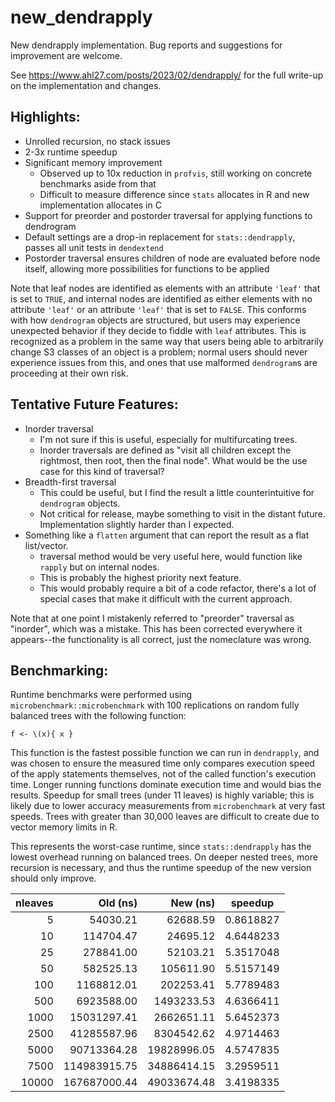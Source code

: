 # new_dendrapply

New dendrapply implementation. Bug reports and suggestions for improvement are welcome.

See https://www.ahl27.com/posts/2023/02/dendrapply/ for the full write-up on the implementation and changes.

## Highlights:
- Unrolled recursion, no stack issues
- 2-3x runtime speedup
- Significant memory improvement 
  - Observed up to 10x reduction in `profvis`, still working on concrete benchmarks aside from that
  - Difficult to measure difference since `stats` allocates in R and new implementation allocates in C
- Support for preorder and postorder traversal for applying functions to dendrogram
- Default settings are a drop-in replacement for `stats::dendrapply`, passes all unit tests in `dendextend`
- Postorder traversal ensures children of node are evaluated before node itself, allowing more possibilities for functions to be applied

Note that leaf nodes are identified as elements with an attribute `'leaf'` that is set to `TRUE`, and internal nodes are identified as either elements with no attribute `'leaf'` or an attribute `'leaf'` that is set to `FALSE`. This conforms with how `dendrogram` objects are structured, but users may experience unexpected behavior if they decide to fiddle with `leaf` attributes. This is recognized as a problem in the same way that users being able to arbitrarily change S3 classes of an object is a problem; normal users should never experience issues from this, and ones that use malformed `dendrogram`s are proceeding at their own risk.

## Tentative Future Features:
- Inorder traversal
  - I'm not sure if this is useful, especially for multifurcating trees.
  - Inorder traversals are defined as "visit all children except the rightmost, then root, then the final node". What would be the use case for this kind of traversal?
- Breadth-first traversal
  - This could be useful, but I find the result a little counterintuitive for `dendrogram` objects. 
  - Not critical for release, maybe something to visit in the distant future. Implementation slightly harder than I expected.
- Something like a `flatten` argument that can report the result as a flat list/vector.
  - traversal method would be very useful here, would function like `rapply` but on internal nodes.
  - This is probably the highest priority next feature.
  - This would probably require a bit of a code refactor, there's a lot of special cases that make it difficult with the current approach.

Note that at one point I mistakenly referred to "preorder" traversal as "inorder", which was a mistake. This has been corrected everywhere it appears--the functionality is all correct, just the nomeclature was wrong.

## Benchmarking:

Runtime benchmarks were performed using `microbenchmark::microbenchmark` with 100 replications on random fully balanced trees with the following function:

```{r}
f <- \(x){ x }
```
This function is the fastest possible function we can run in `dendrapply`, and was chosen to ensure the measured time only compares execution speed of the apply statements themselves, not of the called function's execution time. Longer running functions dominate execution time and would bias the results. Speedup for small trees (under 11 leaves) is highly variable; this is likely due to lower accuracy measurements from `microbenchmark` at very fast speeds. Trees with greater than 30,000 leaves are difficult to create due to vector memory limits in R. 

This represents the worst-case runtime, since `stats::dendrapply` has the lowest overhead running on balanced trees. On deeper nested trees, more recursion is necessary, and thus the runtime speedup of the new version should only improve.


|   nleaves |        Old (ns) |       New (ns) |   speedup |
| ----: | ----: | ----: | :----: | 
|       5 |     54030.21 |    62688.59 | 0.8618827 |
|      10 |    114704.47 |    24695.12 | 4.6448233 |
|      25 |    278841.00 |    52103.21 | 5.3517048 |
|      50 |    582525.13 |   105611.90 | 5.5157149 |
|     100 |   1168812.01 |   202253.41 | 5.7789483 |
|     500 |   6923588.00 |  1493233.53 | 4.6366411 |
|    1000 |  15031297.41 |  2662651.11 | 5.6452373 |
|    2500 |  41285587.96 |  8304542.62 | 4.9714463 |
|    5000 |  90713364.28 | 19828996.05 | 4.5747835 |
|    7500 | 114983915.75 | 34886414.15 | 3.2959511 |
|   10000 | 167687000.44 | 49033674.48 | 3.4198335 |